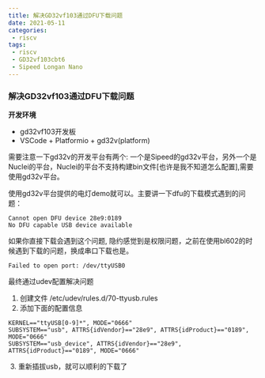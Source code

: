 ```yaml
---
title: 解决GD32vf103通过DFU下载问题
date: 2021-05-11
categories:
 - riscv
tags:
 - riscv
 - GD32vf103cbt6
 - Sipeed Longan Nano
---
```



### 解决GD32vf103通过DFU下载问题

**开发环境**

* gd32vf103开发板
* VSCode + Platformio +  gd32v(platform)

需要注意一下gd32v的开发平台有两个: 一个是Sipeed的gd32v平台，另外一个是Nuclei的平台，Nuclei的平台不支持构建bin文件[也许是我不知道怎么配置],需要使用gd32v平台。

使用gd32v平台提供的电灯demo就可以。主要讲一下dfu的下载模式遇到的问题：

```
Cannot open DFU device 28e9:0189
No DFU capable USB device available
```

如果你直接下载会遇到这个问题, 隐约感觉到是权限问题，之前在使用bl602的时候遇到下载的问题，换成串口下载也是。

```
Failed to open port: /dev/ttyUSB0
```

最终通过udev配置解决问题

1. 创建文件  /etc/udev/rules.d/70-ttyusb.rules
2. 添加下面的配置信息

```
KERNEL=="ttyUSB[0-9]*", MODE="0666"
SUBSYSTEM=="usb", ATTRS{idVendor}=="28e9", ATTRS{idProduct}=="0189", MODE="0666"
SUBSYSTEM=="usb_device", ATTRS{idVendor}=="28e9", ATTRS{idProduct}=="0189", MODE="0666"
```

​	3. 重新插拔usb，就可以顺利的下载了

